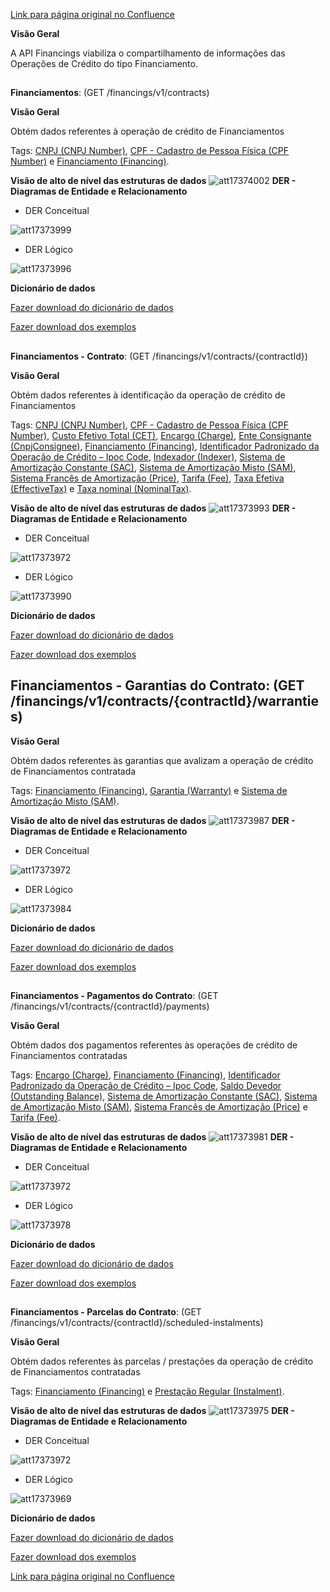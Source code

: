 [Link para página original no Confluence](https://openfinancebrasil.atlassian.net/wiki/spaces/OF/pages/17373895)

**Visão Geral**

A API Financings viabiliza o compartilhamento de informações das Operações de Crédito do tipo Financiamento.

##   
**Financiamentos**: (GET /financings/v1/contracts)

**Visão Geral**

Obtém dados referentes à operação de crédito de Financiamentos

Tags: [CNPJ (CNPJ Number)](https://openbanking-brasil.github.io/areadesenvolvedor/#glossarioCNPJ), [CPF - Cadastro de Pessoa Física (CPF Number)](https://openbanking-brasil.github.io/areadesenvolvedor/#glossarioCPF) e [Financiamento (Financing)](https://openbanking-brasil.github.io/areadesenvolvedor/#glossarioFinanciamento).

**Visão de alto de nível das estruturas de dados**
![att17374002](Informa%c3%a7%c3%b5es%20Gerais%20-%20Financiamento%20-%20v1.0.4/attachments/TLD_Financings_List-317a9f55.png)
**DER - Diagramas de Entidade e Relacionamento**

- DER Conceitual

![att17373999](Informa%c3%a7%c3%b5es%20Gerais%20-%20Financiamento%20-%20v1.0.4/attachments/DER_Financings_List_Conceitual-78a6e363.png)

- DER Lógico

![att17373996](Informa%c3%a7%c3%b5es%20Gerais%20-%20Financiamento%20-%20v1.0.4/attachments/DER_Financings_List-c771a67f.png)

**Dicionário de dados**

[Fazer download do dicionário de dados](https://openbanking-brasil.github.io/areadesenvolvedor/dictionary/financingsGetContracts_v1.csv)

[Fazer download dos exemplos](https://openbanking-brasil.github.io/areadesenvolvedor/dictionary/example/examples_financings_contract_list.csv)

##   
**Financiamentos - Contrato**: (GET /financings/v1/contracts/{contractId})

**Visão Geral**

Obtém dados referentes à identificação da operação de crédito de Financiamentos

Tags: [CNPJ (CNPJ Number)](https://openbanking-brasil.github.io/areadesenvolvedor/#glossarioCNPJ), [CPF - Cadastro de Pessoa Física (CPF Number)](https://openbanking-brasil.github.io/areadesenvolvedor/#glossarioCPF), [Custo Efetivo Total (CET)](https://openbanking-brasil.github.io/areadesenvolvedor/#glossarioCET), [Encargo (Charge)](https://openbanking-brasil.github.io/areadesenvolvedor/#glossarioEncargo), [Ente Consignante (CnpjConsignee)](https://openbanking-brasil.github.io/areadesenvolvedor/#glossarioEnteConsignante), [Financiamento (Financing)](https://openbanking-brasil.github.io/areadesenvolvedor/#glossarioFinanciamento), [Identificador Padronizado da Operação de Crédito – Ipoc Code](https://openbanking-brasil.github.io/areadesenvolvedor/#glossarioIPOC), [Indexador (Indexer)](https://openbanking-brasil.github.io/areadesenvolvedor/#glossarioIndexador), [Sistema de Amortização Constante (SAC)](https://openbanking-brasil.github.io/areadesenvolvedor/#glossarioSAC), [Sistema de Amortização Misto (SAM)](https://openbanking-brasil.github.io/areadesenvolvedor/#glossarioSAM), [Sistema Francês de Amortização (Price)](https://openbanking-brasil.github.io/areadesenvolvedor/#glossarioPrice), [Tarifa (Fee)](https://openbanking-brasil.github.io/areadesenvolvedor/#glossarioTarifa), [Taxa Efetiva (EffectiveTax)](https://openbanking-brasil.github.io/areadesenvolvedor/#glossarioTaxaEfetiva) e [Taxa nominal (NominalTax)](https://openbanking-brasil.github.io/areadesenvolvedor/#glossarioTaxaNominal).

**Visão de alto de nível das estruturas de dados**
![att17373993](Informa%c3%a7%c3%b5es%20Gerais%20-%20Financiamento%20-%20v1.0.4/attachments/TLD_Financings_Contract-28e66d10.png)
**DER - Diagramas de Entidade e Relacionamento**

- DER Conceitual

![att17373972](Informa%c3%a7%c3%b5es%20Gerais%20-%20Financiamento%20-%20v1.0.4/attachments/DER_Financings-d24aedd7.png)

- DER Lógico

![att17373990](Informa%c3%a7%c3%b5es%20Gerais%20-%20Financiamento%20-%20v1.0.4/attachments/DER_Financings_Contract-2dad086e.png)

**Dicionário de dados**

[Fazer download do dicionário de dados](https://openbanking-brasil.github.io/areadesenvolvedor/dictionary/financingsGetContractsContractId_v1.csv)

[Fazer download dos exemplos](https://openbanking-brasil.github.io/areadesenvolvedor/dictionary/example/examples_financings_contract.csv)

## **Financiamentos - Garantias do Contrato**: (GET /financings/v1/contracts/{contractId}/warranties)

**Visão Geral**

Obtém dados referentes às garantias que avalizam a operação de crédito de Financiamentos contratada

Tags: [Financiamento (Financing)](https://openbanking-brasil.github.io/areadesenvolvedor/#glossarioFinanciamento), [Garantia (Warranty)](https://openbanking-brasil.github.io/areadesenvolvedor/#glossarioGarantia) e [Sistema de Amortização Misto (SAM)](https://openbanking-brasil.github.io/areadesenvolvedor/#glossarioSAM).

**Visão de alto de nível das estruturas de dados**
![att17373987](Informa%c3%a7%c3%b5es%20Gerais%20-%20Financiamento%20-%20v1.0.4/attachments/TLD_Financings_Warranties-45815cdc.png)
**DER - Diagramas de Entidade e Relacionamento**

- DER Conceitual

![att17373972](Informa%c3%a7%c3%b5es%20Gerais%20-%20Financiamento%20-%20v1.0.4/attachments/DER_Financings-d24aedd7.png)

- DER Lógico

![att17373984](Informa%c3%a7%c3%b5es%20Gerais%20-%20Financiamento%20-%20v1.0.4/attachments/DER_Financings_Warranties-d85bb514.png)

**Dicionário de dados**

[Fazer download do dicionário de dados](https://openbanking-brasil.github.io/areadesenvolvedor/dictionary/financingsGetContractsContractIdWarranties_v1.csv)

[Fazer download dos exemplos](https://openbanking-brasil.github.io/areadesenvolvedor/dictionary/example/examples_financings_warranties.csv)

##   
**Financiamentos - Pagamentos do Contrato**: (GET /financings/v1/contracts/{contractId}/payments)

**Visão Geral**

Obtém dados dos pagamentos referentes às operações de crédito de Financiamentos contratadas

Tags: [Encargo (Charge)](https://openbanking-brasil.github.io/areadesenvolvedor/#glossarioEncargo), [Financiamento (Financing)](https://openbanking-brasil.github.io/areadesenvolvedor/#glossarioFinanciamento), [Identificador Padronizado da Operação de Crédito – Ipoc Code](https://openbanking-brasil.github.io/areadesenvolvedor/#glossarioIPOC), [Saldo Devedor (Outstanding Balance)](https://openbanking-brasil.github.io/areadesenvolvedor/#glossarioSaldoDevedor), [Sistema de Amortização Constante (SAC)](https://openbanking-brasil.github.io/areadesenvolvedor/#glossarioSAC), [Sistema de Amortização Misto (SAM)](https://openbanking-brasil.github.io/areadesenvolvedor/#glossarioSAM), [Sistema Francês de Amortização (Price)](https://openbanking-brasil.github.io/areadesenvolvedor/#glossarioPrice) e [Tarifa (Fee)](https://openbanking-brasil.github.io/areadesenvolvedor/#glossarioTarifa).

**Visão de alto de nível das estruturas de dados**
![att17373981](Informa%c3%a7%c3%b5es%20Gerais%20-%20Financiamento%20-%20v1.0.4/attachments/TLD_Financings_Payments-38c034e2.png)
**DER - Diagramas de Entidade e Relacionamento**

- DER Conceitual

![att17373972](Informa%c3%a7%c3%b5es%20Gerais%20-%20Financiamento%20-%20v1.0.4/attachments/DER_Financings-d24aedd7.png)

- DER Lógico

![att17373978](Informa%c3%a7%c3%b5es%20Gerais%20-%20Financiamento%20-%20v1.0.4/attachments/DER_Financings_Payments-e2f69311.png)

**Dicionário de dados**

[Fazer download do dicionário de dados](https://openbanking-brasil.github.io/areadesenvolvedor/dictionary/financingsGetContractsContractIdPayments_v1.csv)

[Fazer download dos exemplos](https://openbanking-brasil.github.io/areadesenvolvedor/dictionary/example/examples_financings_payments.csv)

##   
**Financiamentos - Parcelas do Contrato**: (GET /financings/v1/contracts/{contractId}/scheduled-instalments)

**Visão Geral**

Obtém dados referentes às parcelas / prestações da operação de crédito de Financiamentos contratadas

Tags: [Financiamento (Financing)](https://openbanking-brasil.github.io/areadesenvolvedor/#glossarioFinanciamento) e [Prestação Regular (Instalment)](https://openbanking-brasil.github.io/areadesenvolvedor/#glossarioPrestacaoRegular).

**Visão de alto de nível das estruturas de dados**
![att17373975](Informa%c3%a7%c3%b5es%20Gerais%20-%20Financiamento%20-%20v1.0.4/attachments/TLD_Financings_Instalments-aaa0d467.png)
**DER - Diagramas de Entidade e Relacionamento**

- DER Conceitual

![att17373972](Informa%c3%a7%c3%b5es%20Gerais%20-%20Financiamento%20-%20v1.0.4/attachments/DER_Financings-d24aedd7.png)

- DER Lógico

![att17373969](Informa%c3%a7%c3%b5es%20Gerais%20-%20Financiamento%20-%20v1.0.4/attachments/DER_Financings_Instalments-f7eb2f57.png)

**Dicionário de dados**

[Fazer download do dicionário de dados](https://openbanking-brasil.github.io/areadesenvolvedor/dictionary/financingsGetContractsContractIdScheduledInstalments_v1.csv)

[Fazer download dos exemplos](https://openbanking-brasil.github.io/areadesenvolvedor/dictionary/example/examples_financings_scheduled_instalments.csv)

[Link para página original no Confluence](https://openfinancebrasil.atlassian.net/wiki/spaces/OF/pages/17373895)